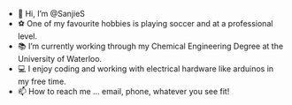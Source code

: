 - 👋 Hi, I’m @SanjieS
- ⚽️ One of my favourite hobbies is playing soccer and at a professional level.
- 📚 I’m currently working through my Chemical Engineering Degree at the University of Waterloo.
- 💻 I enjoy coding and working with electrical hardware like arduinos in my free time.
- 📫 How to reach me ... email, phone, whatever you see fit!

<!---
SanjieS/SanjieS is a ✨ special ✨ repository because its `README.md` (this file) appears on your GitHub profile.
You can click the Preview link to take a look at your changes.
--->
